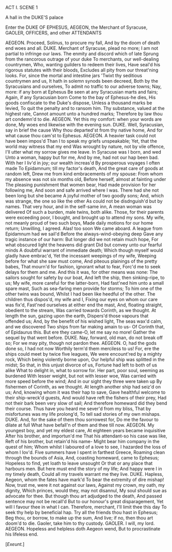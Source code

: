 ACT I. SCENE 1

A hall in the DUKE'S palace

Enter the DUKE OF EPHESUS, AEGEON, the Merchant of Syracuse, GAOLER,
OFFICERS, and other ATTENDANTS

AEGEON. Proceed, Solinus, to procure my fall,
  And by the doom of death end woes and all.
DUKE. Merchant of Syracuse, plead no more;
  I am not partial to infringe our laws.
  The enmity and discord which of late
  Sprung from the rancorous outrage of your duke
  To merchants, our well-dealing countrymen,
  Who, wanting guilders to redeem their lives,
  Have seal'd his rigorous statutes with their bloods,
  Excludes all pity from our threat'ning looks.
  For, since the mortal and intestine jars
  'Twixt thy seditious countrymen and us,
  It hath in solemn synods been decreed,
  Both by the Syracusians and ourselves,
  To admit no traffic to our adverse towns;
  Nay, more: if any born at Ephesus
  Be seen at any Syracusian marts and fairs;
  Again, if any Syracusian born
  Come to the bay of Ephesus-he dies,
  His goods confiscate to the Duke's dispose,
  Unless a thousand marks be levied,
  To quit the penalty and to ransom him.
  Thy substance, valued at the highest rate,
  Cannot amount unto a hundred marks;
  Therefore by law thou art condemn'd to die.
AEGEON. Yet this my comfort: when your words are done,
  My woes end likewise with the evening sun.
DUKE. Well, Syracusian, say in brief the cause
  Why thou departed'st from thy native home,
  And for what cause thou cam'st to Ephesus.
AEGEON. A heavier task could not have been impos'd
  Than I to speak my griefs unspeakable;
  Yet, that the world may witness that my end
  Was wrought by nature, not by vile offence,
  I'll utter what my sorrow gives me leave.
  In Syracuse was I born, and wed
  Unto a woman, happy but for me,
  And by me, had not our hap been bad.
  With her I liv'd in joy; our wealth increas'd
  By prosperous voyages I often made
  To Epidamnum; till my factor's death,
  And the great care of goods at random left,
  Drew me from kind embracements of my spouse:
  From whom my absence was not six months old,
  Before herself, almost at fainting under
  The pleasing punishment that women bear,
  Had made provision for her following me,
  And soon and safe arrived where I was.
  There had she not been long but she became
  A joyful mother of two goodly sons;
  And, which was strange, the one so like the other
  As could not be disdnguish'd but by names.
  That very hour, and in the self-same inn,
  A mean woman was delivered
  Of such a burden, male twins, both alike.
  Those, for their parents were exceeding poor,
  I bought, and brought up to attend my sons.
  My wife, not meanly proud of two such boys,
  Made daily motions for our home return;
  Unwilling, I agreed. Alas! too soon
  We came aboard.
  A league from Epidamnum had we sail'd
  Before the always-wind-obeying deep
  Gave any tragic instance of our harm:
  But longer did we not retain much hope,
  For what obscured light the heavens did grant
  Did but convey unto our fearful minds
  A doubtful warrant of immediate death;
  Which though myself would gladly have embrac'd,
  Yet the incessant weepings of my wife,
  Weeping before for what she saw must come,
  And piteous plainings of the pretty babes,
  That mourn'd for fashion, ignorant what to fear,
  Forc'd me to seek delays for them and me.
  And this it was, for other means was none:
  The sailors sought for safety by our boat,
  And left the ship, then sinking-ripe, to us;
  My wife, more careful for the latter-born,
  Had fast'ned him unto a small spare mast,
  Such as sea-faring men provide for storms;
  To him one of the other twins was bound,
  Whilst I had been like heedful of the other.
  The children thus dispos'd, my wife and I,
  Fixing our eyes on whom our care was fix'd,
  Fast'ned ourselves at either end the mast,
  And, floating straight, obedient to the stream,
  Was carried towards Corinth, as we thought.
  At length the sun, gazing upon the earth,
  Dispers'd those vapours that offended us;
  And, by the benefit of his wished light,
  The seas wax'd calm, and we discovered
  Two ships from far making amain to us-
  Of Corinth that, of Epidaurus this.
  But ere they came-O, let me say no more!
  Gather the sequel by that went before.
DUKE. Nay, forward, old man, do not break off so;
  For we may pity, though not pardon thee.
AEGEON. O, had the gods done so, I had not now
  Worthily term'd them merciless to us!
  For, ere the ships could meet by twice five leagues,
  We were encount'red by a mighty rock,
  Which being violently borne upon,
  Our helpful ship was splitted in the midst;
  So that, in this unjust divorce of us,
  Fortune had left to both of us alike
  What to delight in, what to sorrow for.
  Her part, poor soul, seeming as burdened
  With lesser weight, but not with lesser woe,
  Was carried with more speed before the wind;
  And in our sight they three were taken up
  By fishermen of Corinth, as we thought.
  At length another ship had seiz'd on us;
  And, knowing whom it was their hap to save,
  Gave healthful welcome to their ship-wreck'd guests,
  And would have reft the fishers of their prey,
  Had not their bark been very slow of sail;
  And therefore homeward did they bend their course.
  Thus have you heard me sever'd from my bliss,
  That by misfortunes was my life prolong'd,
  To tell sad stories of my own mishaps.
DUKE. And, for the sake of them thou sorrowest for,
  Do me the favour to dilate at full
  What have befall'n of them and thee till now.
AEGEON. My youngest boy, and yet my eldest care,
  At eighteen years became inquisitive
  After his brother, and importun'd me
  That his attendant-so his case was like,
  Reft of his brother, but retain'd his name-
  Might bear him company in the quest of him;
  Whom whilst I laboured of a love to see,
  I hazarded the loss of whom I lov'd.
  Five summers have I spent in farthest Greece,
  Roaming clean through the bounds of Asia,
  And, coasting homeward, came to Ephesus;
  Hopeless to find, yet loath to leave unsought
  Or that or any place that harbours men.
  But here must end the story of my life;
  And happy were I in my timely death,
  Could all my travels warrant me they live.
DUKE. Hapless, Aegeon, whom the fates have mark'd
  To bear the extremity of dire mishap!
  Now, trust me, were it not against our laws,
  Against my crown, my oath, my dignity,
  Which princes, would they, may not disannul,
  My soul should sue as advocate for thee.
  But though thou art adjudged to the death,
  And passed sentence may not be recall'd
  But to our honour's great disparagement,
  Yet will I favour thee in what I can.
  Therefore, merchant, I'll limit thee this day
  To seek thy help by beneficial hap.
  Try all the friends thou hast in Ephesus;
  Beg thou, or borrow, to make up the sum,
  And live; if no, then thou art doom'd to die.
  Gaoler, take him to thy custody.
GAOLER. I will, my lord.
AEGEON. Hopeless and helpless doth Aegeon wend,
  But to procrastinate his lifeless end.

 [_Exeunt._]

